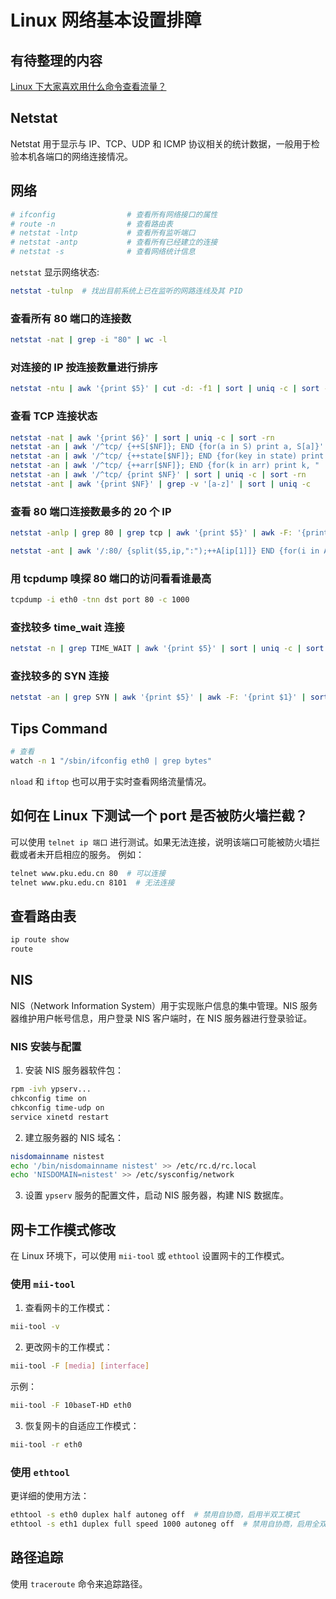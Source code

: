
# Linux 网络基本设置排障

## 有待整理的内容

[Linux 下大家喜欢用什么命令查看流量？](https://www.zhihu.com/question/19862245)

## Netstat

Netstat 用于显示与 IP、TCP、UDP 和 ICMP 协议相关的统计数据，一般用于检验本机各端口的网络连接情况。


## 网络

```bash
# ifconfig                # 查看所有网络接口的属性
# route -n                # 查看路由表
# netstat -lntp           # 查看所有监听端口
# netstat -antp           # 查看所有已经建立的连接
# netstat -s              # 查看网络统计信息
```

`netstat` 显示网络状态:
```bash
netstat -tulnp  # 找出目前系统上已在监听的网路连线及其 PID
```

### 查看所有 80 端口的连接数
```bash
netstat -nat | grep -i "80" | wc -l
```

### 对连接的 IP 按连接数量进行排序
```bash
netstat -ntu | awk '{print $5}' | cut -d: -f1 | sort | uniq -c | sort -n
```

### 查看 TCP 连接状态
```bash
netstat -nat | awk '{print $6}' | sort | uniq -c | sort -rn
netstat -an | awk '/^tcp/ {++S[$NF]}; END {for(a in S) print a, S[a]}'
netstat -an | awk '/^tcp/ {++state[$NF]}; END {for(key in state) print key, "	", state[key]}'
netstat -an | awk '/^tcp/ {++arr[$NF]}; END {for(k in arr) print k, "	", arr[k]}'
netstat -an | awk '/^tcp/ {print $NF}' | sort | uniq -c | sort -rn
netstat -ant | awk '{print $NF}' | grep -v '[a-z]' | sort | uniq -c
```

### 查看 80 端口连接数最多的 20 个 IP
```bash
netstat -anlp | grep 80 | grep tcp | awk '{print $5}' | awk -F: '{print $1}' | sort | uniq -c | sort -nr | head -n 20
```

```bash
netstat -ant | awk '/:80/ {split($5,ip,":");++A[ip[1]]} END {for(i in A) print A[i],i}' | sort -rn | head -n 20
```

### 用 tcpdump 嗅探 80 端口的访问看看谁最高
```bash
tcpdump -i eth0 -tnn dst port 80 -c 1000
```

### 查找较多 time_wait 连接
```bash
netstat -n | grep TIME_WAIT | awk '{print $5}' | sort | uniq -c | sort -rn | head -n 20
```

### 查找较多的 SYN 连接
```bash
netstat -an | grep SYN | awk '{print $5}' | awk -F: '{print $1}' | sort | uniq -c | sort -nr | more
```


## Tips Command

```bash
# 查看
watch -n 1 "/sbin/ifconfig eth0 | grep bytes"
```

`nload` 和 `iftop` 也可以用于实时查看网络流量情况。


## 如何在 Linux 下测试一个 port 是否被防火墙拦截？

可以使用 `telnet ip 端口` 进行测试。如果无法连接，说明该端口可能被防火墙拦截或者未开启相应的服务。
例如：
```bash
telnet www.pku.edu.cn 80  # 可以连接
telnet www.pku.edu.cn 8101  # 无法连接
```


## 查看路由表

```bash
ip route show
route
```


## NIS

NIS（Network Information System）用于实现账户信息的集中管理。NIS 服务器维护用户帐号信息，用户登录 NIS 客户端时，在 NIS 服务器进行登录验证。

### NIS 安装与配置

1. 安装 NIS 服务器软件包：
```bash
rpm -ivh ypserv...
chkconfig time on
chkconfig time-udp on
service xinetd restart
```

2. 建立服务器的 NIS 域名：
```bash
nisdomainname nistest
echo '/bin/nisdomainname nistest' >> /etc/rc.d/rc.local
echo 'NISDOMAIN=nistest' >> /etc/sysconfig/network
```

3. 设置 `ypserv` 服务的配置文件，启动 NIS 服务器，构建 NIS 数据库。


## 网卡工作模式修改

在 Linux 环境下，可以使用 `mii-tool` 或 `ethtool` 设置网卡的工作模式。

### 使用 `mii-tool`

1. 查看网卡的工作模式：
```bash
mii-tool -v
```

2. 更改网卡的工作模式：
```bash
mii-tool -F [media] [interface]
```
示例：
```bash
mii-tool -F 10baseT-HD eth0
```

3. 恢复网卡的自适应工作模式：
```bash
mii-tool -r eth0
```

### 使用 `ethtool`

更详细的使用方法：
```bash
ethtool -s eth0 duplex half autoneg off  # 禁用自协商，启用半双工模式
ethtool -s eth1 duplex full speed 1000 autoneg off  # 禁用自协商，启用全双工，速度设置为 1000Mb/s
```


## 路径追踪

使用 `traceroute` 命令来追踪路径。

